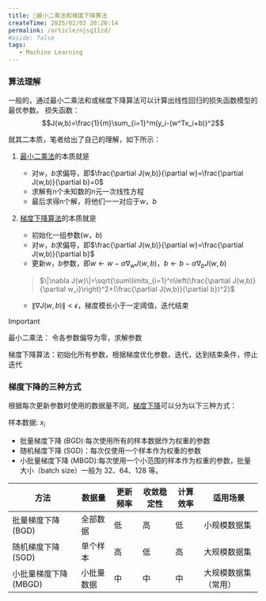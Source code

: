 ```yaml
---
title: 🤖最小二乘法和梯度下降算法
createTime: 2025/02/03 20:26:14
permalink: /article/njsg11zd/
#aside: false
tags:
   - Machine Learning
---
```

### 算法理解
一般的，通过最小二乘法和或梯度下降算法可以计算出线性回归的损失函数模型的最优参数。
损失函数：
$$J(w,b)=\frac{1}{m}\sum_{i=1}^m(y_i-(w^Tx_i+b))^2$$

就其二本质，笔者给出了自己的理解，如下所示：
1. [最小二乘法](/python/cdvav9jp/)的本质就是
   - 对$w$，$b$求偏导，即$\frac{\partial J(w,b)}{\partial w}=\frac{\partial J(w,b)}{\partial b}=0$
   - 求解有n个未知数的n元一次线性方程
   - 最后求得n个解，将他们一一对应于$w$，$b$

2. [梯度下降算法](/python/2moeut57/)的本质就是
   - 初始化一组参数($w$，$b$)
   - 对$w$，$b$求偏导，即$\frac{\partial J(w,b)}{\partial w}=\frac{\partial J(w,b)}{\partial b}$
   - 更新$w$，$b$参数，即$w\leftarrow w-\alpha\nabla_wJ(w,b)$，$b\leftarrow b-\alpha\nabla_bJ(w,b)$
   >$\|\nabla J(w)\|=\sqrt{\sum\limits_{i=1}^n\left(\frac{\partial J(w,b)}{\partial w_i}\right)^2+(\frac{\partial J(w,b)}{\partial b})^2}$
   - $\|\nabla J(w,b)\|<\epsilon$，梯度模长小于一定阈值，迭代结束

>[!important]
> 最小二乘法： 令各参数偏导为零，求解参数
> 
> 梯度下降算法：初始化所有参数，根据梯度优化参数，迭代，达到结束条件，停止迭代

### 梯度下降的三种方式
根据每次更新参数时使用的数据量不同，[梯度下降]((http://paiad.online/python/2moeut57/#%E4%B8%89%E7%A7%8D%E4%B8%8D%E5%90%8C%E7%9A%84%E6%A2%AF%E5%BA%A6%E4%B8%8B%E9%99%8D%E7%AD%96%E7%95%A5))可以分为以下三种方式：

样本数据: $x_i$
- 批量梯度下降 (BGD):每次使用所有的样本数据作为权重的参数
- 随机梯度下降 (SGD)：每次仅使用一个样本作为权重的参数
- 小批量梯度下降 (MBGD):每次使用一个小范围的样本作为权重的参数，批量大小（batch size）一般为 32、64、128 等。

| 方法                | 数据量       | 更新频率 | 收敛稳定性 | 计算效率 | 适用场景           |
|---------------------|--------------|----------|------------|----------|--------------------|
| 批量梯度下降 (BGD)   | 全部数据     | 低       | 高         | 低       | 小规模数据集       |
| 随机梯度下降 (SGD)   | 单个样本     | 高       | 低         | 高       | 大规模数据集       |
| 小批量梯度下降 (MBGD) | 小批量数据   | 中       | 中         | 中       | 大规模数据集（常用）|